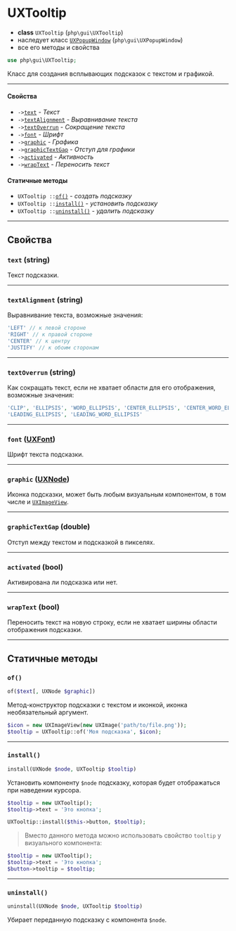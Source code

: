 # UXTooltip

- **class** `UXTooltip` (`php\gui\UXTooltip`)
- наследует класс [`UXPopupWindow`](UXPopupWindow) (`php\gui\UXPopupWindow`)
 - все его методы и свойства

```php
use php\gui\UXTooltip;
```

Класс для создания всплывающих подсказок с текстом и графикой.

---

#### Свойства
- `->`[`text`](#text-string) - _Текст_
- `->`[`textAlignment`](#textalignment-string) - _Выравнивание текста_
- `->`[`textOverrun`](#textoverrun-string) - _Сокращение текста_
- `->`[`font`](#font-uxfont) - _Шрифт_
- `->`[`graphic`](#graphic-uxnode) - _Графика_
- `->`[`graphicTextGap`](#graphictextgap-double) - _Отступ для графики_
- `->`[`activated`](#activated-bool) - _Активность_
- `->`[`wrapText`](#wraptext-bool) - _Переносить текст_

#### Статичные методы
- `UXTooltip ::`[`of()`](#of) - _создать подсказку_
- `UXTooltip ::`[`install()`](#install) - _установить подсказку_
- `UXTooltip ::`[`uninstall()`](#uninstall) - _удалить подсказку_

---

## Свойства

### `text` (string)
Текст подсказки.

---

### `textAlignment` (string)
Выравнивание текста, возможные значения:
```php
'LEFT' // к левой стороне
'RIGHT' // к правой стороне
'CENTER' // к центру
'JUSTIFY' // к обоим сторонам
```

---

### `textOverrun` (string)
Как сокращать текст, если не хватает области для его отображения, возможные значения:
```php
'CLIP', 'ELLIPSIS', 'WORD_ELLIPSIS', 'CENTER_ELLIPSIS', 'CENTER_WORD_ELLIPSIS', 
'LEADING_ELLIPSIS', 'LEADING_WORD_ELLIPSIS'
```

---

### `font` ([UXFont](UXFont))
Шрифт текста подсказки.

---

### `graphic` ([UXNode](UXNode))
Иконка подсказки, может быть любым визуальным компонентом, в том числе и [`UXImageView`](UXImageView).

---

### `graphicTextGap` (double)
Отступ между текстом и подсказкой в пикселях. 

---

### `activated` (bool)
Активирована ли подсказка или нет.

---

### `wrapText` (bool)
Переносить текст на новую строку, если не хватает ширины области отображения подсказки.

---

## Статичные методы

### `of()`
```php
of($text[, UXNode $graphic])
```
Метод-конструктор подсказки с текстом и иконкой, иконка необязательный аргумент.

```php
$icon = new UXImageView(new UXImage('path/to/file.png'));
$tooltip = UXTooltip::of('Моя подсказка', $icon);
```

---

### `install()`
```php
install(UXNode $node, UXTooltip $tooltip)
```
Установить компоненту `$node` подсказку, которая будет отображаться при наведении курсора.

```php
$tooltip = new UXTooltip();
$tooltip->text = 'Это кнопка';

UXTooltip::install($this->button, $tooltip);
```

> Вместо данного метода можно использовать свойство `tooltip` у визуального компонента:
```php
$tooltip = new UXTooltip();
$tooltip->text = 'Это кнопка';
$button->tooltip = $tooltip;
```

---

### `uninstall()`
```php
uninstall(UXNode $node, UXTooltip $tooltip)
```
Убирает переданную подсказку с компонента `$node`.